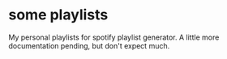 some playlists
=========

My personal playlists for spotify playlist generator. A little more documentation pending, but don't expect much.
